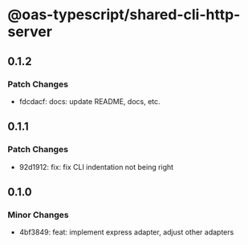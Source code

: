 # @oas-typescript/shared-cli-http-server

## 0.1.2

### Patch Changes

- fdcdacf: docs: update README, docs, etc.

## 0.1.1

### Patch Changes

- 92d1912: fix: fix CLI indentation not being right

## 0.1.0

### Minor Changes

- 4bf3849: feat: implement express adapter, adjust other adapters
